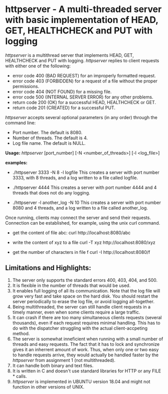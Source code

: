 # httpserver - A multi-threaded server with basic implementation of HEAD, GET, HEALTHCHECK and PUT with logging

_httpserver_ is a multithread server that implements HEAD, GET, HEALTHCHECK and PUT with logging.
_httpserver_ replies to client requests with either one of the following:

-   error code 400 (BAD REQUEST) for an improperly formatted request.
-   error code 403 (FORBIDDEN) for a request of a file without the proper permissions.
-   error code 404 (NOT FOUND) for a missing file.
-   error code 500 (INTERNAL SERVER ERROR) for any other problems.
-   return code 200 (OK) for a successful HEAD, HEALTHCHECK or GET.
-   return code 201 (CREATED) for a successful PUT.

_httpserver_ accepts several optional parameters (in any order) through the command line:

-   Port number. The default is 8080.
-   Number of threads. The default is 4.
-   Log file name. The default is NULL.

**Usage:**
_httpserver_ [port_number] [-N <number_of_threads>] [-l <log_file>]

**examples:**
- ./httpserver 3333 -N 8 -l logfile
  This creates a server with port number 3333, with 8 threads, and a log written to a file called logfile.

- ./httpserver 4444
  This creates a server with port number 4444 and 4 threads that does not do any logging.

- ./httpserver -l another_log -N 10
  This creates a server with port number 8080 and 4 threads, and a log written to a file called another_log.

Once running, clients may connect the server and send their requests.
Connection can be established, for example, using the unix curl command.

-  get the content of file abc: curl http://localhost:8080/abc

-  write the content of xyz to a file curl -T xyz http://localhost:8080/xyz

-  get the number of characters in file f curl -I http://localhost:8080/f

## Limitations and Highlights:

1.  The server only supports the standard errors 400, 403, 404, and 500.
2.  It is flexible in the number of threads that would be used.
3.  It enables full logging of all its communication. Note that the log file will grow very fast and take space on the hard disk. You should restart the server periodically to erase the log file, or avoid logging all-together.
4.  Being multithreaded, the server can still handle client requests in a timely manner, even when some clients require a large traffic.
5.  It can crash if there are too many simultaneous clients requests (several thousands), even if each request requires minimal handling. This has to do with the dispatcher struggling with the actual client-accpeting method.
6.  The server is somewhat inneficient when running with a small number of threads and easy requests.
    The fact that it has to lock and synchronize gives it an inherrent amount of work. Thus, when only one or two easy to handle requests
    arrive, they would actually be handled faster by the _httpserver_ from assignment 1 (not multithreaded).
7.  It can handle both binary and text files.
8.  It is written in C and doesn't use standard libraries for HTTP
    or any FILE * calls.
9.  _httpserver_ is implemented in UBUNTU version 18.04 and might not function in other versions of UNIX.
